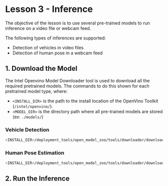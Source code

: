 # Lesson 3 - Inference

The objective of the lesson is to use several pre-trained models to run inference on a video file or webcam feed.

The following types of inferences are supported:
- Detection of vehicles in video files
- Detection of human pose in a webcam feed

## 1. Download the Model

The Intel Openvino Model Downloader tool is used to download all the required pretrained models. The commands to do this shown for each pretrained model type, where:

- `<INSTALL_DIR>` is the path to the install location of the OpenVino Toolkit (`/intel/openvino/`).
- `<MODEL_DIR>` is the directory path where all pre-trained models are stored (ex: `./models/`)

### Vehicle Detection

```sh 
<INSTALL_DIR>/deployment_tools/open_model_zoo/tools/downloader/downloader.py --name vehicle-detection-0202 -o <MODEL_DIR>
```

### Human Pose Estimation
```sh 
<INSTALL_DIR>/deployment_tools/open_model_zoo/tools/downloader/downloader.py --name human-pose-estimation-0001 -o <MODEL_DIR>
```

## 2. Run the Inference
